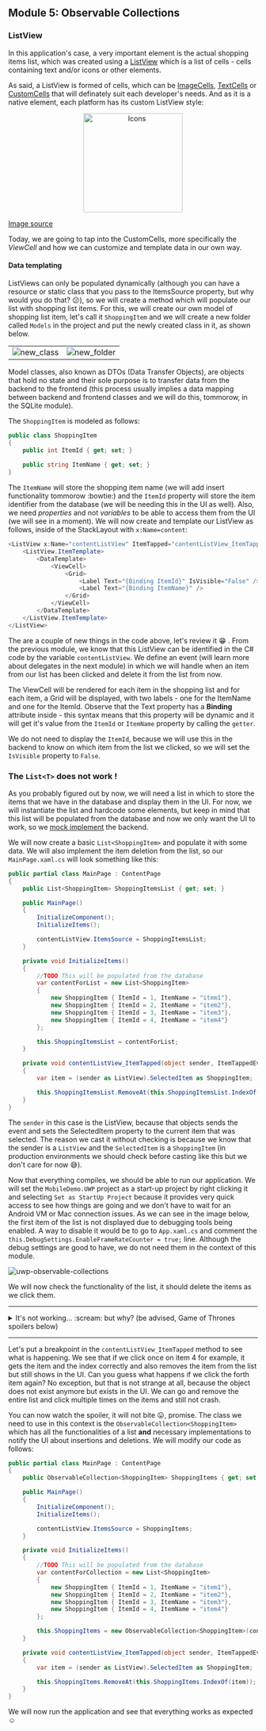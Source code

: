 ## Module 5: Observable Collections

### ListView
In this application's case, a very important element is the actual shopping items list, which was created using a [ListView](https://developer.xamarin.com/guides/xamarin-forms/user-interface/listview/) which is a list of cells - cells containing text and/or icons or other elements.

As said, a ListView is formed of cells, which can be [ImageCells](https://developer.xamarin.com/guides/xamarin-forms/user-interface/listview/customizing-cell-appearance/#ImageCell), [TextCells](https://developer.xamarin.com/guides/xamarin-forms/user-interface/listview/customizing-cell-appearance/#TextCell) or [CustomCells](https://developer.xamarin.com/guides/xamarin-forms/user-interface/listview/customizing-cell-appearance/#Custom_Cells) that will definately suit each developer's needs. And as it is a native element, each platform has its custom ListView style:
<p align="center"><img height="200" alt="Icons" src="https://github.com/microsoft-dx/xamarin-fundamentals-ui/blob/master/Images/listview.png?raw=true" margin=auto></p>

[Image source](https://blog.xamarin.com/wp-content/uploads/2014/06/ListView-With-Monkeys.png)

Today, we are going to tap into the CustomCells, more specifically the *ViewCell* and how we can customize and template data in our own way.

#### Data templating

ListViews can only be populated dynamically (although you can have a resource or static class that you pass to the ItemsSource property, but why would you do that? :confused:), so we will create a method which will populate our list with shopping list items. For this, we will create our own model of shopping list item, let's call it `ShoppingItem` and we will create a new folder called `Models` in the project and put the newly created class in it, as shown below.

<table>
	<tr>
		<td><img alt="new_class" src="https://github.com/microsoft-dx/xamarin-fundamentals-ui/blob/master/Images/new-class.png?raw=true"></td>
		<td><img alt="new_folder" src="https://github.com/microsoft-dx/xamarin-fundamentals-ui/blob/master/Images/new-folder.png?raw=true"></td>
	</tr>
</table>

Model classes, also known as DTOs (Data Transfer Objects), are objects that hold no state and their sole purpose is to transfer data from the backend to the frontend (this process usually implies a data mapping between backend and frontend classes and we will do this, tommorow, in the SQLite module).

The `ShoppingItem` is modeled as follows:
```cs
public class ShoppingItem
{
    public int ItemId { get; set; }
    
    public string ItemName { get; set; }
}
```

The `ItemName` will store the shopping item name (we will add insert functionality tommorow :bowtie:) and the `ItemId` property will store the item identifier from the database (we will be needing this in the UI as well). Also, we need *properties* and not *variables* to be able to access them from the UI (we will see in a moment). We will now create and template our ListView as follows, inside of the StackLayout with `x:Name=content`:
```cs
<ListView x:Name="contentListView" ItemTapped="contentListView_ItemTapped">
    <ListView.ItemTemplate>
        <DataTemplate>
            <ViewCell>
                <Grid>
                    <Label Text="{Binding ItemId}" IsVisible="False" />
                    <Label Text="{Binding ItemName}" />
                </Grid>
            </ViewCell>
        </DataTemplate>
    </ListView.ItemTemplate>
</ListView>
```

The are a couple of new things in the code above, let's review it :grin: . From the previous module, we know that this ListView can be identified in the C# code by the variable `contentListView`. We define an event (will learn more about delegates in the next module) in which we will handle when an item from our list has been clicked and delete it from the list from now.

The ViewCell will be rendered for each item in the shopping list and for each item, a Grid will be displayed, with two labels - one for the ItemName and one for the ItemId. Observe that the Text property has a **Binding** attribute inside - this syntax means that this property will be dynamic and it will get it's value from the `ItemId` or `ItemName` property by calling the `getter`.

We do not need to display the `ItemId`, because we will use this in the backend to know on which item from the list we clicked, so we will set the `IsVisible` property to `False`.

### The `List<T>` does not work !

As you probably figured out by now, we will need a list in which to store the items that we have in the database and display them in the UI. For now, we will instantiate the list and hardcode some elements, but keep in mind that this list will be populated from the database and now we only want the UI to work, so we [mock implement](https://en.wikipedia.org/wiki/Mock_object) the backend.

We will now create a basic `List<ShoppingItem>` and populate it with some data. We will also implement the item deletion from the list, so our `MainPage.xaml.cs` will look something like this:

```cs
public partial class MainPage : ContentPage
{
    public List<ShoppingItem> ShoppingItemsList { get; set; }

    public MainPage()
    {
        InitializeComponent();
        InitializeItems();

        contentListView.ItemsSource = ShoppingItemsList;
    }

    private void InitializeItems()
    {
        //TODO This will be populated from the database
        var contentForList = new List<ShoppingItem>
        {
            new ShoppingItem { ItemId = 1, ItemName = "item1"},
            new ShoppingItem { ItemId = 2, ItemName = "item2"},
            new ShoppingItem { ItemId = 3, ItemName = "item3"},
            new ShoppingItem { ItemId = 4, ItemName = "item4"}
        };

        this.ShoppingItemsList = contentForList;
    }

    private void contentListView_ItemTapped(object sender, ItemTappedEventArgs e)
    {
        var item = (sender as ListView).SelectedItem as ShoppingItem;

        this.ShoppingItemsList.RemoveAt(this.ShoppingItemsList.IndexOf(item));
    }
}
```

The `sender` in this case is the ListView, because that objects sends the event and sets the SelectedItem property to the current item that was selected. The reason we cast it without checking is because we know that the sender is a `ListView` and the `SelectedItem` is a `ShoppingItem` (in production environments we should check before casting like this but we don't care for now :sweat_smile:).

Now that everything compiles, we should be able to run our application. We will set the `MobileDemo.UWP` project as a start-up project by right clicking it and selecting `Set as StartUp Project` because it provides very quick access to see how things are going and we don't have to wait for an Android VM or Mac connection issues. As we can see in the image below, the first item of the list is not displayed due to debugging tools being enabled. A way to disable it would be to go to `App.xaml.cs` and comment the `this.DebugSettings.EnableFrameRateCounter = true;` line. Although the debug settings are good to have, we do not need them in the context of this module.

![uwp-observable-collections](https://github.com/microsoft-dx/xamarin-fundamentals-ui/blob/master/Images/uwp-observable-collections.png?raw=true)

We will now check the functionality of the list, it should delete the items as we click them.

-----------------------------------------------------
<details> 
    <summary>It's not working... :scream: but why? (be advised, Game of Thrones spoilers below) </summary>
    The main reason the UI is not updated is because the UI is not notified about the deletion of an item from that list. So, in order to update the UI, we will need to implement an mechanism that should notify and remove from the UI the selected element. Luckily, this already exists :relaxed:
    
    No GoT spoilers though.
</details>

-----------------------------------------------------

Let's put a breakpoint in the `contentListView_ItemTapped` method to see what is happening. We see that if we click once on item 4 for example, it gets the item and the index correctly and also removes the item from the list but still shows in the UI. Can you guess what happens if we click the forth item again? No exception, but that is not strange at all, because the object does not exist anymore but exists in the UI. We can go and remove the entire list and click multiple times on the items and still not crash.

You can now watch the spoiler, it will not bite :stuck_out_tongue:, promise. The class we need to use in this context is the `ObservableCollection<ShoppingItem>` which has all the functionalities of a list **and** necessary implementations to notify the UI about insertions and deletions. We will modify our code as follows:

```cs
public partial class MainPage : ContentPage
{
    public ObservableCollection<ShoppingItem> ShoppingItems { get; set; }

    public MainPage()
    {
        InitializeComponent();
        InitializeItems();

        contentListView.ItemsSource = ShoppingItems;
    }

    private void InitializeItems()
    {
        //TODO This will be populated from the database
        var contentForCollection = new List<ShoppingItem>
        {
            new ShoppingItem { ItemId = 1, ItemName = "item1"},
            new ShoppingItem { ItemId = 2, ItemName = "item2"},
            new ShoppingItem { ItemId = 3, ItemName = "item3"},
            new ShoppingItem { ItemId = 4, ItemName = "item4"}
        };

        this.ShoppingItems = new ObservableCollection<ShoppingItem>(contentForCollection);
    }

    private void contentListView_ItemTapped(object sender, ItemTappedEventArgs e)
    {
        var item = (sender as ListView).SelectedItem as ShoppingItem;

        this.ShoppingItems.RemoveAt(this.ShoppingItems.IndexOf(item));
    }
}
```

We will now run the application and see that everything works as expected :relaxed: